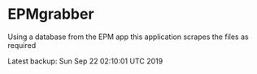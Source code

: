 # EPMgrabber
Using a database from the EPM app this application scrapes the files as required


Latest backup: Sun Sep 22 02:10:01 UTC 2019
